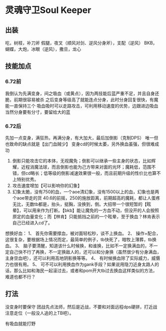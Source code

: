 # 灵魂守卫Soul Keeper

## 出装
吃，树枝，补刀斧
假腿，夜叉（顺风对剑、逆风分身斧），支配（逆风）
BKB，蝴蝶，大炮，冰眼（逆风），撒旦，龙心

## 技能加点
### 6.72前
我倒认为先满变身，间之吸血（或黄点），因为两技能后蓝严重不足，并且自身还脆，前期很容易被杀
之后变身等级高了就能连点分身，此时分身回复很快，有魔能一直保持三个
吸血吸时可以走路攻击，可利用移动速度的优势，边跟进边吸血
当然分身要有分寸，要留给大的蓝

### 6.72后
先加一点变身，满狂热，再满分身，有大加大，最后加倒影（克制DPS）
唯一但也致命的缺点就是【出门血贼少】
变身cd的时候太萎，另外换血虽强，但很难成功
1. 倒影只能攻击它的本体，无视魔免；倒影可以继承一些主身的状态，比如辉耀，近程消魔法球，而且倒影也能为己方带来对面的光环；魔耗低，范围不错，但cd略长；低等级的倒影减速效果很一般，而且前期升级的性价比也算不上特别优秀。
2. 攻击速度增加【可以影响你的幻象】
3. 幻象太脆，没有750的血，一个aoe清幻象，没有1500以上的血，幻象也是两个aoe带走的货
40.6的前摇，250的施放距离，前期超高的魔耗，都让人蛋疼无比，无数tb都是，抬头，挺胸，没换到，倒。大招带一个很短暂的【眩晕】，可以用来作为打断。【bkb】能让魔免的一方血不动，但没开的人会按照原定的血量变化；而【林肯】只能抵挡之前的一个眩晕，至于换血？林肯表示自己已经进入cd了。

想换好血：
      1、 首先你需要撑血，被对面轻松秒，谈不上换血。 
      2、 操作+配合，这很复杂，要根据场上情况而定，最简单的例子，tb快死了，暗牧上薄葬，tb换血。 
      3、 脑子要清醒，知道该什么时候换，和谁换，比如不一定换满血的，不一定自己快不行了再换，不一定换敌人的，还可以和分身换（虽然很少有分身满血，主身空血吧），还可以利用高地阴影换等等。 
      4、 有时候换血除了实际威力，威慑力也很有用。 
      5、 可不可以利用换血作为gank手段？如果说用隐刀近身太路人的话，那么比如和海民一起滚过去，或者和pom开大tb过去换血这样类似的方法，难道也都不行？

## 打法
没变身时要保守
团战先点法师，然后是近战，不要和对面远程dps硬拼，打近战注意走位（一般没人追的上TB吧）。

有吸血就能打野
